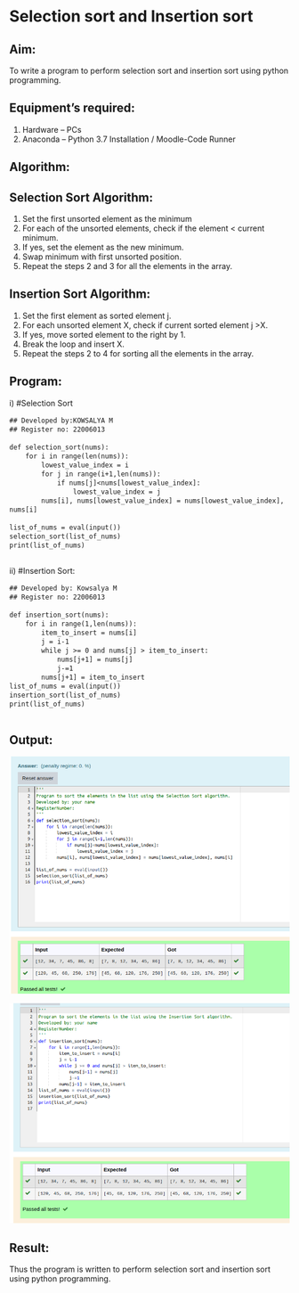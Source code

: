 # Selection sort and Insertion sort

## Aim:
To write a program to perform selection sort and insertion sort using python programming.

## Equipment’s required:
1.	Hardware – PCs
2.	Anaconda – Python 3.7 Installation / Moodle-Code Runner

## Algorithm:

## Selection Sort Algorithm:
1.	Set the first unsorted element as the minimum
2.	For each of the unsorted elements, check if the element < current minimum.
3.	If yes, set the element as the new minimum.
4.	Swap minimum with first unsorted position.
5.	Repeat the steps 2 and 3 for all the elements in the array.

## Insertion Sort Algorithm:
1.	Set the first element as sorted element j.
2.	For each unsorted element X, check if current sorted element j >X.
3.	If yes, move sorted element to the right by 1.
4.	Break the loop and insert X.
5.	Repeat the steps 2 to 4 for sorting all the elements in the array.

## Program:

i)	#Selection Sort
```
## Developed by:KOWSALYA M
## Register no: 22006013

def selection_sort(nums):
    for i in range(len(nums)):
        lowest_value_index = i
        for j in range(i+1,len(nums)):
            if nums[j]<nums[lowest_value_index]:
                lowest_value_index = j
        nums[i], nums[lowest_value_index] = nums[lowest_value_index], nums[i]
    
list_of_nums = eval(input())
selection_sort(list_of_nums)
print(list_of_nums)


```
ii)	#Insertion Sort:
```
## Developed by: Kowsalya M
## Register no: 22006013

def insertion_sort(nums):
    for i in range(1,len(nums)):
        item_to_insert = nums[i]
        j = i-1
        while j >= 0 and nums[j] > item_to_insert:
            nums[j+1] = nums[j]
            j-=1
        nums[j+1] = item_to_insert    
list_of_nums = eval(input())
insertion_sort(list_of_nums)
print(list_of_nums)


```

## Output:

![](s1.png)

![](s2.png)

## Result:

Thus the program is written to perform selection sort and insertion sort using python programming.
